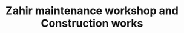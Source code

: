 ---
title: "Zahir maintenance workshop and Construction works"
url: /karachi/zahir-maintenance-workshop-and-construction-works/
shop: Allgemein
---